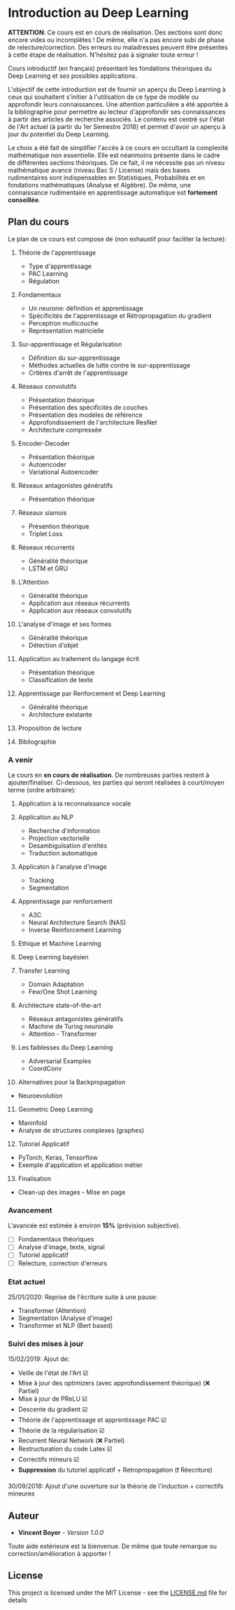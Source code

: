 # Introduction au Deep Learning

**ATTENTION**: Ce cours est en cours de réalisation. Des sections sont donc encore vides ou incomplètes ! De même, elle n'a pas encore subi de phase de relecture/correction. Des erreurs ou maladresses peuvent être présentes à cette étape de réalisation.
N'hésitez pas à signaler toute erreur !

Cours introductif (en français) présentant les fondations théoriques du Deep Learning et ses possibles applications.

L'objectif de cette introduction est de fournir un aperçu du Deep Learning à ceux qui souhaitent s'initier à l'utilisation de ce type de modèle ou approfondir leurs connaissances. 
Une attention particulière a été apportée à la bibliographie pour permettre au lecteur d'approfondir ses connaissances à partir des articles de recherche associés.
Le contenu est centré sur l'état de l'Art actuel (à partir du 1er Semestre 2018) et permet d'avoir un aperçu à jour du potentiel du Deep Learning.

Le choix a été fait de simplifier l'accès à ce cours en occultant la complexité mathématique non essentielle. Elle est néanmoins présente dans le cadre de différentes sections théoriques.
De ce fait, il ne nécessite pas un niveau mathématique avancé (niveau Bac S / License) mais des bases rudimentaires sont indispensables en Statistiques, Probabilités et en fondations mathématiques (Analyse et Algèbre).
De même, une connaissance rudimentaire en apprentissage automatique est **fortement conseillée**.

## Plan du cours

Le plan de ce cours est compose de (non exhaustif pour faciliter la lecture):

1. Théorie de l'apprentissage
   - Type d'apprentissage
   - PAC Learning
   - Régulation

2. Fondamentaux
   - Un neurone: définition et apprentissage
   - Spécificités de l'apprentissage et Rétropropagation du gradient
   - Perceptron multicouche
   - Représentation matricielle

2. Sur-apprentissage et Régularisation
   - Définition du sur-apprentissage
   - Méthodes actuelles de lutte contre le sur-apprentissage
   - Critères d'arrêt de l'apprentissage

3. Réseaux convolutifs
   - Présentation théorique
   - Présentation des spécificités de couches
   - Présentation des modèles de référence
   - Approfondissement de l'architecture ResNet
   - Architecture compressée

4. Encoder-Decoder
   - Présentation théorique
   - Autoencoder
   - Variational Autoencoder

5. Réseaux antagonistes génératifs
   - Présentation théorique

6. Réseaux siamois
   - Présention théorique
   - Triplet Loss

7. Réseaux récurrents
   - Généralité théorique
   - LSTM et GRU

8. L'Attention
   - Généralité théorique
   - Application aux réseaux récurrents
   - Application aux réseaux convolutifs

9. L'analyse d'image et ses formes
   - Généralité théorique
   - Détection d'objet

10. Application au traitement du langage écrit
    - Présentation théorique
    - Classification de texte

11. Apprentissage par Renforcement et Deep Learning
    - Généralité théorique
    - Architecture existante

12. Proposition de lecture

14. Bibliographie

### A venir

Le cours en **en cours de réalisation**. De nombreuses parties restent à ajouter/finaliser. Ci-dessous, les parties qui seront réalisées à court/moyen terme (ordre arbitraire):

1. Application à la reconnaissance vocale

2. Application au NLP
   - Recherche d'information
   - Projection vectorielle
   - Desambiguïsation d'entités
   - Traduction automatique

3. Applicaton à l'analyse d'image
   - Tracking
   - Segmentation

4. Apprentissage par renforcement
   - A3C
   - Neural Architecture Search (NAS)
   - Inverse Reinforcement Learning

5. Ethique et Machine Learning

6. Deep Learning bayésien

7. Transfer Learning
   - Domain Adaptation
   - Few/One Shot Learning

8. Architecture state-of-the-art 
   - Réseaux antagonistes génératifs
   - Machine de Turing neuronale
   - Attention - Transformer

9. Les faiblesses du Deep Learning
   - Adversarial Examples
   - CoordConv

10. Alternatives pour la Backpropagation
   - Neuroevolution

11. Geometric Deep Learning
   - Maninfold
   - Analyse de structures complexes (graphes)

12. Tutoriel Applicatif
   - PyTorch, Keras, Tensorflow
   - Exemple d'application et application métier

13. Finalisation
   - Clean-up des images - Mise en page

### Avancement

L'avancée est estimée à environ **15%** (prévision subjective).

- [ ] Fondamentaux théoriques
- [ ] Analyse d'image, texte, signal
- [ ] Tutoriel applicatif
- [ ] Relecture, correction d'erreurs

### Etat actuel
25/01/2020: Reprise de l'écriture suite à une pause:
   * Transformer (Attention)
   * Segmentation (Analyse d'image)
   * Transformer et NLP (Bert based)
   
### Suivi des mises à jour
15/02/2019: Ajout de:
   * Veille de l'état de l'Art :ballot_box_with_check:
   * Mise à jour des optimizers (avec approfondissement théorique) (:x: Partiel)
   * Mise à jour de PReLU :ballot_box_with_check:
   * Descente du gradient :ballot_box_with_check:
   * Théorie de l'apprentissage et apprentissage PAC :ballot_box_with_check:
   * Théorie de la régularisation :ballot_box_with_check:
   * Recurrent Neural Network (:x: Partiel)
   * Restructuration du code Latex :ballot_box_with_check:
   * Correctifs mineurs :ballot_box_with_check:
   * **Suppression** du tutoriel applicatif + Retropropagation (:heavy_exclamation_mark: Réecriture)

30/09/2018: Ajout d'une ouverture sur la théorie de l'induction + correctifs mineures

## Auteur

* **Vincent Boyer** - *Version 1.0.0*

Toute aide extérieure est la bienvenue. De même que toute remarque ou correction/amélioration à apporter !

## License

This project is licensed under the MIT License - see the [LICENSE.md](LICENSE.md) file for details
